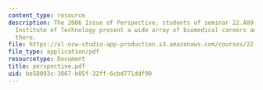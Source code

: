 ```yaml
---
content_type: resource
description: The 2006 Issue of Perspective; students of seminar 22.A09 at the Massachusetts
  Institute of Technology present a wide array of biomedical careers and how to get
  there.
file: https://ol-ocw-studio-app-production.s3.amazonaws.com/courses/22-a09-career-options-for-biomedical-research-fall-2006/be58093c3867b05f32ff6cbd771ddf90_perspective.pdf
file_type: application/pdf
resourcetype: Document
title: perspective.pdf
uid: be58093c-3867-b05f-32ff-6cbd771ddf90
---
```

